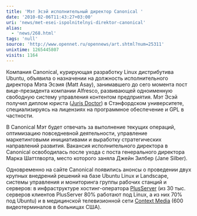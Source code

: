 ```yaml
---
title: 'Мэт Эсэй исполнительный директор Canonical '
date: '2010-02-06T11:43:27+03:00'
uri: 'news/met-esei-ispolnitelnyi-direktor-canonical'
alias: 
  - 'news/268.html'
tags: 'null'
source: 'http://www.opennet.ru/opennews/art.shtml?num=25311'
unixtime: 1265445807
visits: 1164
---
```

Компания Canonical, курирующая разработку Linux дистрибутива Ubuntu, объявила о назначении на должность исполнительного директора Мэта Эсэия (Matt Asay), занимавшего до сего момента пост вице-президента компании Alfresco, развивающей одноименную свободную систему управления контентом предприятия. Мэт Эсэй получил диплом юриста ([Juris Doctor](http://en.wikipedia.org/wiki/Juris_Doctor)) в Стэнфордском университете, специализируясь на лицензиях на программное обеспечение и GPL в частности.

В Canonical Мэт будет отвечать за выполнение текущих операций, оптимизацию повседневной деятельности, управление маркетинговыми инициативами и выработку стратегических направлений развития. Вакансия исполнительного директора в Canonical освободилась после ухода с поста генерального директора Марка Шаттлворта, место которого заняла Джейн Зилбер (Jane Silber).

Одновременно на сайте Canonical появились анонсы о проведении двух крупных внедрений решений на базе Ubuntu Linux и Landscape, системы управления и мониторинга группы рабочих станций и серверов: в инфраструктуре хостинг-оператора [PlusServer](http://www.ubuntu.com/products/casestudies/plus-server-focuses-on-competition) (из 30 тыс. серверов клиентов PlusServer 80% работают под Linux, а из них 70% под Ubuntu) и в медицинской телевизионной сети [Context Media](http://www.ubuntu.com/products/casestudies/context-doubles-advertising-performance) (600 видеотерминалов в больницах США).

